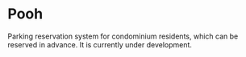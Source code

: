# Pooh
Parking reservation system for condominium residents, which can be reserved in advance.
It is currently under development.
